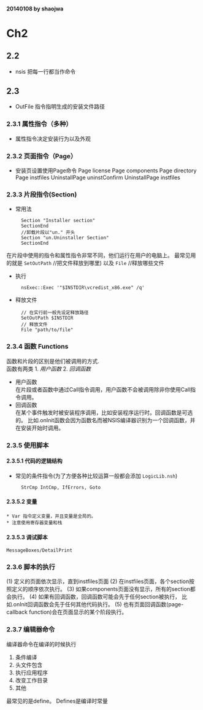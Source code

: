 
#### 20140108 by shaojwa

# Ch2
## 2.2
* nsis 把每一行都当作命令

## 2.3
* OutFile 指令指明生成的安装文件路径

### 2.3.1 属性指令（多种）
* 属性指令决定安装行为以及外观

### 2.3.2 页面指令（Page）
* 安装页设置使用Page命令
    Page license
	Page components
	Page directory
	Page instfiles
	UninstallPage uninstConfirm
	UninstallPage instfiles

### 2.3.3  片段指令(Section)
* 常用法

        Section "Installer section"
	    SectionEnd
	    //卸载片段以"un." 开头
	    Section "un.Uninstaller Section"
	    SectionEnd

在片段中使用的指令和属性指令非常不同，他们运行在用户的电脑上。
最常见用的就是 `SetOutPath` //把文件释放到哪里) 以及 `File` //释放哪些文件

* 执行  

        nsExec::Exec '"$INSTDIR\vcredist_x86.exe" /q'


* 释放文件

        // 在实行前一般先设定释放路径
	    SetOutPath $INSTDIR
	    // 释放文件
	    File "path/to/file"  


### 2.3.4 函数 Functions

函数和片段的区别是他们被调用的方式.  
函数有两类 1. *用户函数*  2. *回调函数*
* 用户函数  
在片段或者函数中通过Call指令调用，用户函数不会被调用除非你使用Call指令调用。
* 回调函数  
在某个事件触发时被安装程序调用，比如安装程序运行时。回调函数是可选的。
比如.onInit函数会因为函数名而被NSIS编译器识别为一个回调函数，并在安装开始时调用。



### 2.3.5 使用脚本
#### 2.3.5.1 代码的逻辑结构
* 常见的条件指令(为了方便各种比较运算一般都会添加 `LogicLib.nsh`)

        StrCmp IntCmp, IfErrors, Goto 
#### 2.3.5.2 变量
    * Var 指令定义变量，并且变量是全局的。
	* 注意使用寄存器变量和栈

#### 2.3.5.3 调试脚本
    MessageBoxes/DetailPrint

### 2.3.6 脚本的执行

(1) 定义的页面依次显示，直到instfiles页面
(2) 在instfiles页面，各个section按照定义的顺序依次执行。
(3) 如果components页面没有显示，所有的section都会执行。
(4) 如果有回调函数，回调函数可能会先于任何section被执行，
比如.onInit回调函数会先于任何其他代码执行。
(5) 也有页面回调函数(page-callback function)会在页面显示的某个阶段执行。

### 2.3.7 编辑器命令
编译器命令在编译的时候执行  

1. 条件编译
2. 头文件包含
3. 执行应用程序
4. 改变工作目录
5. 其他

最常见的是define。 Defines是编译时常量
	
